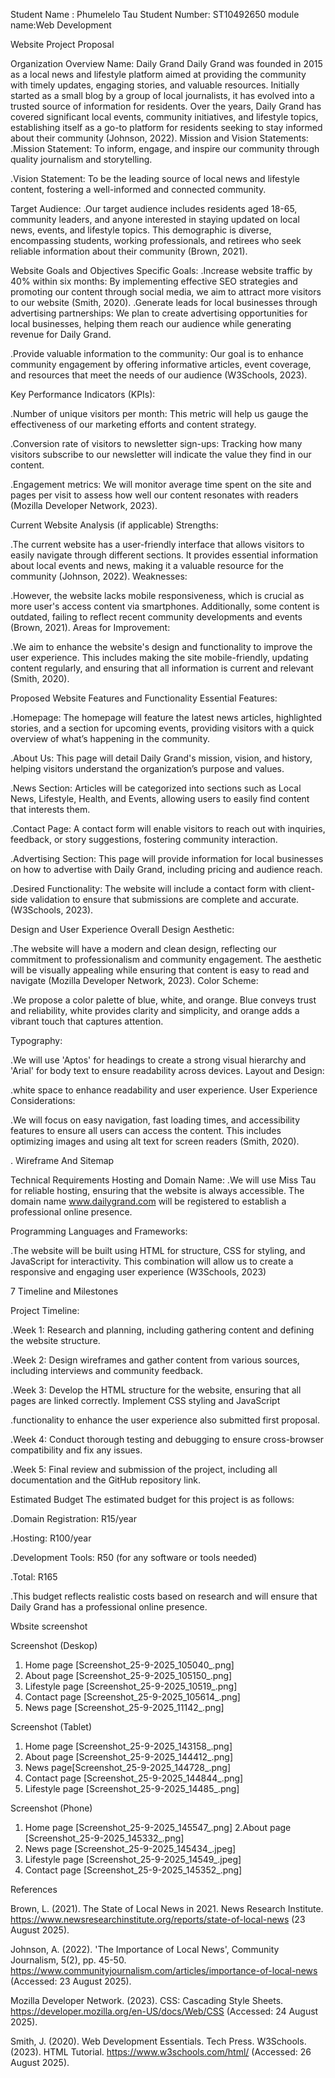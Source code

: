 Student Name : Phumelelo Tau Student Number: ST10492650 module name:Web Development

Website Project Proposal

Organization Overview Name: Daily Grand Daily Grand was founded in 2015 as a local news and lifestyle platform aimed at providing the community with timely updates, engaging stories, and valuable resources. Initially started as a small blog by a group of local journalists, it has evolved into a trusted source of information for residents. Over the years, Daily Grand has covered significant local events, community initiatives, and lifestyle topics, establishing itself as a go-to platform for residents seeking to stay informed about their community (Johnson, 2022).
Mission and Vision Statements: .Mission Statement: To inform, engage, and inspire our community through quality journalism and storytelling.

.Vision Statement: To be the leading source of local news and lifestyle content, fostering a well-informed and connected community.

Target Audience: .Our target audience includes residents aged 18-65, community leaders, and anyone interested in staying updated on local news, events, and lifestyle topics. This demographic is diverse, encompassing students, working professionals, and retirees who seek reliable information about their community (Brown, 2021).

Website Goals and Objectives Specific Goals: .Increase website traffic by 40% within six months: By implementing effective SEO strategies and promoting our content through social media, we aim to attract more visitors to our website (Smith, 2020).
.Generate leads for local businesses through advertising partnerships: We plan to create advertising opportunities for local businesses, helping them reach our audience while generating revenue for Daily Grand.

.Provide valuable information to the community: Our goal is to enhance community engagement by offering informative articles, event coverage, and resources that meet the needs of our audience (W3Schools, 2023).

Key Performance Indicators (KPIs):

.Number of unique visitors per month: This metric will help us gauge the effectiveness of our marketing efforts and content strategy.

.Conversion rate of visitors to newsletter sign-ups: Tracking how many visitors subscribe to our newsletter will indicate the value they find in our content.

.Engagement metrics: We will monitor average time spent on the site and pages per visit to assess how well our content resonates with readers (Mozilla Developer Network, 2023).

Current Website Analysis (if applicable)
Strengths:

.The current website has a user-friendly interface that allows visitors to easily navigate through different sections. It provides essential information about local events and news, making it a valuable resource for the community (Johnson, 2022). Weaknesses:

.However, the website lacks mobile responsiveness, which is crucial as more user's access content via smartphones. Additionally, some content is outdated, failing to reflect recent community developments and events (Brown, 2021). Areas for Improvement:

.We aim to enhance the website's design and functionality to improve the user experience. This includes making the site mobile-friendly, updating content regularly, and ensuring that all information is current and relevant (Smith, 2020).

Proposed Website Features and Functionality
Essential Features:

.Homepage: The homepage will feature the latest news articles, highlighted stories, and a section for upcoming events, providing visitors with a quick overview of what’s happening in the community.

.About Us: This page will detail Daily Grand's mission, vision, and history, helping visitors understand the organization’s purpose and values.

.News Section: Articles will be categorized into sections such as Local News, Lifestyle, Health, and Events, allowing users to easily find content that interests them.

.Contact Page: A contact form will enable visitors to reach out with inquiries, feedback, or story suggestions, fostering community interaction.

.Advertising Section: This page will provide information for local businesses on how to advertise with Daily Grand, including pricing and audience reach.

.Desired Functionality: The website will include a contact form with client-side validation to ensure that submissions are complete and accurate. (W3Schools, 2023).

Design and User Experience
Overall Design Aesthetic:

.The website will have a modern and clean design, reflecting our commitment to professionalism and community engagement. The aesthetic will be visually appealing while ensuring that content is easy to read and navigate (Mozilla Developer Network, 2023). Color Scheme:

.We propose a color palette of blue, white, and orange. Blue conveys trust and reliability, white provides clarity and simplicity, and orange adds a vibrant touch that captures attention.

Typography:

.We will use 'Aptos' for headings to create a strong visual hierarchy and 'Arial' for body text to ensure readability across devices. Layout and Design:

.white space to enhance readability and user experience. User Experience Considerations:

.We will focus on easy navigation, fast loading times, and accessibility features to ensure all users can access the content. This includes optimizing images and using alt text for screen readers (Smith, 2020).

. Wireframe And Sitemap

Technical Requirements
Hosting and Domain Name: .We will use Miss Tau for reliable hosting, ensuring that the website is always accessible. The domain name www.dailygrand.com will be registered to establish a professional online presence.

Programming Languages and Frameworks:

.The website will be built using HTML for structure, CSS for styling, and JavaScript for interactivity. This combination will allow us to create a responsive and engaging user experience (W3Schools, 2023)

7 Timeline and Milestones

Project Timeline:

.Week 1: Research and planning, including gathering content and defining the website structure.

.Week 2: Design wireframes and gather content from various sources, including interviews and community feedback.

.Week 3: Develop the HTML structure for the website, ensuring that all pages are linked correctly. Implement CSS styling and JavaScript

.functionality to enhance the user experience also submitted first proposal.

.Week 4: Conduct thorough testing and debugging to ensure cross-browser compatibility and fix any issues.

.Week 5: Final review and submission of the project, including all documentation and the GitHub repository link.

Estimated Budget
The estimated budget for this project is as follows:

.Domain Registration: R15/year

.Hosting: R100/year

.Development Tools: R50 (for any software or tools needed)

.Total: R165

.This budget reflects realistic costs based on research and will ensure that Daily Grand has a professional online presence.


Wbsite screenshot

Screenshot (Deskop)

1. Home page [Screenshot_25-9-2025_105040_.png]
2. About page [Screenshot_25-9-2025_105150_.png]
3. Lifestyle page [Screenshot_25-9-2025_10519_.png]
4. Contact page [Screenshot_25-9-2025_105614_.png]
5. News page  [Screenshot_25-9-2025_11142_.png]

Screenshot (Tablet)
1. Home page  [Screenshot_25-9-2025_143158_.png]
2. About page  [Screenshot_25-9-2025_144412_.png]
3. News page[Screenshot_25-9-2025_144728_.png]
4. Contact page [Screenshot_25-9-2025_144844_.png]
5. Lifestyle page  [Screenshot_25-9-2025_14485_.png]

Screenshot (Phone)
1. Home page [Screenshot_25-9-2025_145547_.png]
2.About page [Screenshot_25-9-2025_145332_.png]
3. News page [Screenshot_25-9-2025_145434_.jpeg]
4. Lifestyle page [Screenshot_25-9-2025_14549_.jpeg]
5. Contact page [Screenshot_25-9-2025_145352_.png]


References

Brown, L. (2021). The State of Local News in 2021. News Research Institute. https://www.newsresearchinstitute.org/reports/state-of-local-news (23 August 2025).

Johnson, A. (2022). 'The Importance of Local News', Community Journalism, 5(2), pp. 45-50. https://www.communityjournalism.com/articles/importance-of-local-news (Accessed: 23 August 2025).

Mozilla Developer Network. (2023). CSS: Cascading Style Sheets. https://developer.mozilla.org/en-US/docs/Web/CSS (Accessed: 24 August 2025).

Smith, J. (2020). Web Development Essentials. Tech Press. W3Schools. (2023). HTML Tutorial. https://www.w3schools.com/html/ (Accessed: 26 August 2025).







